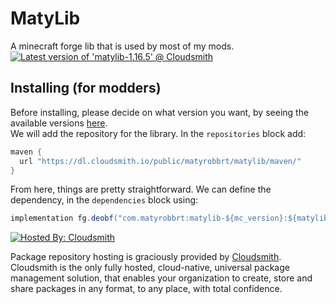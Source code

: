 # MatyLib
A minecraft forge lib that is used by most of my mods.
[![Latest version of 'matylib-1.16.5' @ Cloudsmith](https://api-prd.cloudsmith.io/v1/badges/version/matyrobbrt/matylib/maven/matylib-1.16.5/latest/a=noarch;xg=com.matyrobbrt/?render=true&show_latest=true)](https://cloudsmith.io/~matyrobbrt/repos/matylib/packages/detail/maven/matylib-1.16.5/latest/a=noarch;xg=com.matyrobbrt/)

## Installing (for modders)
Before installing, please decide on what version you want, by seeing the available versions [here](https://cloudsmith.io/~matyrobbrt/repos/matylib/packages/>). <br>
We will add the repository for the library. In the `repositories` block add:
```java
maven {
  url "https://dl.cloudsmith.io/public/matyrobbrt/matylib/maven/"
}
```
From here, things are pretty straightforward. We can define the dependency, in the `dependencies` block using:
```java
implementation fg.deobf("com.matyrobbrt:matylib-${mc_version}:${matylib_version}") // Make sure to define these values in your gradle.properties, and make sure that the version you are targetting exists!
```


[![Hosted By: Cloudsmith](https://img.shields.io/badge/OSS%20hosting%20by-cloudsmith-blue?logo=cloudsmith&style=for-the-badge)](https://cloudsmith.com)

Package repository hosting is graciously provided by  [Cloudsmith](https://cloudsmith.com).
Cloudsmith is the only fully hosted, cloud-native, universal package management solution, that
enables your organization to create, store and share packages in any format, to any place, with total
confidence.
